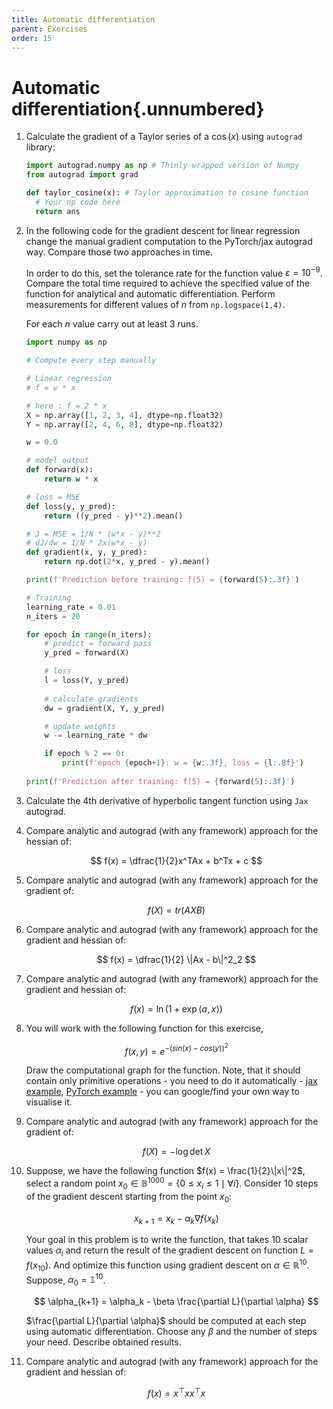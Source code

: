 ```yaml
---
title: Automatic differentiation
parent: Exercises
order: 15
---
```


# Automatic differentiation{.unnumbered}

1. Calculate the gradient of a Taylor series of a $\cos (x)$ using `autograd` library:

	```python
	import autograd.numpy as np # Thinly-wrapped version of Numpy 
	from autograd import grad 

	def taylor_cosine(x): # Taylor approximation to cosine function 
	  # Your np code here
	  return ans 
	```

1. In the following code for the gradient descent for linear regression change the manual gradient computation to the PyTorch/jax autograd way. Compare those two approaches in time.

	In order to do this, set the tolerance rate for the function value $\varepsilon = 10^{-9}$. Compare the total time required to achieve the specified value of the function for analytical and automatic differentiation. Perform measurements for different values of $n$ from `np.logspace(1,4)`. 

	For each $n$ value carry out at least 3 runs.
	
	```python
	import numpy as np 

	# Compute every step manually

	# Linear regression
	# f = w * x 

	# here : f = 2 * x
	X = np.array([1, 2, 3, 4], dtype=np.float32)
	Y = np.array([2, 4, 6, 8], dtype=np.float32)

	w = 0.0

	# model output
	def forward(x):
	    return w * x

	# loss = MSE
	def loss(y, y_pred):
	    return ((y_pred - y)**2).mean()

	# J = MSE = 1/N * (w*x - y)**2
	# dJ/dw = 1/N * 2x(w*x - y)
	def gradient(x, y, y_pred):
	    return np.dot(2*x, y_pred - y).mean()

	print(f'Prediction before training: f(5) = {forward(5):.3f}')

	# Training
	learning_rate = 0.01
	n_iters = 20

	for epoch in range(n_iters):
	    # predict = forward pass
	    y_pred = forward(X)

	    # loss
	    l = loss(Y, y_pred)
	    
	    # calculate gradients
	    dw = gradient(X, Y, y_pred)

	    # update weights
	    w -= learning_rate * dw

	    if epoch % 2 == 0:
	        print(f'epoch {epoch+1}: w = {w:.3f}, loss = {l:.8f}')
	     
	print(f'Prediction after training: f(5) = {forward(5):.3f}')
	``` 

1. Calculate the 4th derivative of hyperbolic tangent function using `Jax` autograd.
1. Compare analytic and autograd (with any framework) approach for the hessian of:		
	
	$$
	f(x) = \dfrac{1}{2}x^TAx + b^Tx + c
	$$

1. Compare analytic and autograd (with any framework) approach for the gradient of:		
	
	$$
	f(X) = tr(AXB)
	$$

1. Compare analytic and autograd (with any framework) approach for the gradient and hessian of:		
	
	$$
	f(x) = \dfrac{1}{2} \|Ax - b\|^2_2
	$$

1. Compare analytic and autograd (with any framework) approach for the gradient and hessian of:		
	
	$$
	f(x) = \ln \left( 1 + \exp\langle a,x\rangle\right) 
	$$

1. You will work with the following function for this exercise,

	$$
	f(x,y)=e^{−\left(sin(x)−cos(y)\right)^2}
	$$
	
	Draw the computational graph for the function. Note, that it should contain only primitive operations - you need to do it automatically -  [jax example](https://bnikolic.co.uk/blog/python/jax/2022/02/22/jax-outputgraph-rev.html), [PyTorch example](https://github.com/waleedka/hiddenlayer) - you can google/find your own way to visualise it.

1. Compare analytic and autograd (with any framework) approach for the gradient of:		
	
	$$
	f(X) = - \log \det X
	$$

1. Suppose, we have the following function $f(x) = \frac{1}{2}\|x\|^2$, select a random point $x_0 \in \mathbb{B}^{1000} = \{0 \leq x_i \leq 1 \mid \forall i\}$. Consider $10$ steps of the gradient descent starting from the point $x_0$:

	$$
	x_{k+1} = x_k - \alpha_k \nabla f(x_k)
	$$

	Your goal in this problem is to write the function, that takes $10$ scalar values $\alpha_i$ and return the result of the gradient descent on function $L = f(x_{10})$. And optimize this function using gradient descent on $\alpha \in \mathbb{R}^{10}$. Suppose, $\alpha_0 = \mathbb{1}^{10}$.

	$$
	\alpha_{k+1} = \alpha_k - \beta \frac{\partial L}{\partial \alpha}
	$$

	$\frac{\partial L}{\partial \alpha}$ should be computed at each step using automatic differentiation. Choose any $\beta$ and the number of steps your need. Describe obtained results. 

1. Compare analytic and autograd (with any framework) approach for the gradient and hessian of:		
	
	$$
	f(x) = x^\top x x^\top x
	$$
